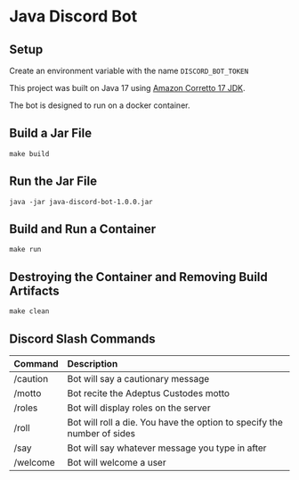 # Java Discord Bot

## Setup
Create an environment variable with the name `DISCORD_BOT_TOKEN`

This project was built on Java 17 using [Amazon Corretto 17 JDK](https://docs.aws.amazon.com/corretto/latest/corretto-17-ug/downloads-list.html).

The bot is designed to run on a docker container.

## Build a Jar File
```shell
make build
```

## Run the Jar File
```shell
java -jar java-discord-bot-1.0.0.jar
```

## Build and Run a Container
```shell
make run
```

## Destroying the Container and Removing Build Artifacts
```shell
make clean
```

## Discord Slash Commands
| Command  | Description                                                              |
|:---------|:-------------------------------------------------------------------------|
| /caution | Bot will say a cautionary message                                        | 
| /motto   | Bot recite the Adeptus Custodes motto                                    |
| /roles   | Bot will display roles on the server                                     | 
| /roll    | Bot will roll a die. You have the option to specify the number of sides  |
| /say     | Bot will say whatever message you type in after                          |
| /welcome | Bot will welcome a user                                                  |
